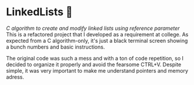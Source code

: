 # LinkedLists :jigsaw:
_C algorithm to create and modify linked lists using reference parameter_
This is a refactored project that I developed as a requirement at college. As expected from a C algorithm-only, it's just a black terminal screen showing a bunch numbers and basic instructions.

The original code was such a mess and with a ton of code repetition, so I decided to organize it properly and avoid the fearsome CTRL+V. Despite simple, it was very important to make me understand pointers and memory adress.
